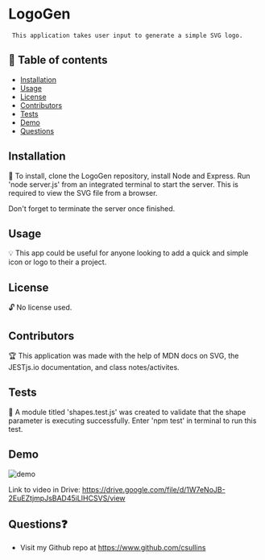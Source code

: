 # LogoGen
     This application takes user input to generate a simple SVG logo.
  
  ## 📘 Table of contents
  - [Installation](#installation)
  - [Usage](#usage)
  - [License](#license)
  - [Contributors](#contributors)
  - [Tests](#tests)
  - [Demo](#demo)
  - [Questions](#questions)

  ## Installation 
  
  🔧 To install, clone the LogoGen repository, install Node and Express. 
  Run 'node server.js' from an integrated terminal to start the server. This is required to view the SVG file from a browser.

  Don't forget to terminate the server once finished.
  
  ## Usage 

  💡 This app could be useful for anyone looking to add a quick and simple icon or logo to their a project.

  ## License
  
  🔓 No license used.

  ## Contributors
  
  🏆 This application was made with the help of MDN docs on SVG, the JESTjs.io documentation, and class notes/activites.
  
  ## Tests 

  🔬 A module titled 'shapes.test.js' was created to validate that the shape parameter is executing successfully. Enter 'npm test' in terminal to run this test.

  ## Demo
  ![demo](/Demo.gif)

   Link to video in Drive: https://drive.google.com/file/d/1W7eNoJB-2EuEZtjmpJsBAD45iLIHCSVS/view

  ## Questions❓

  * Visit my Github repo at https://www.github.com/csullins
  